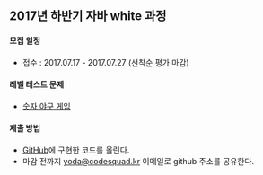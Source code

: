 ## 2017년 하반기 자바 white 과정
#### 모집 일정
* 접수 : 2017.07.17 - 2017.07.27 (선착순 평가 마감)

#### 레벨 테스트 문제
* [숫자 야구 게임](2017-java/baseball.md)

#### 제출 방법
* [GitHub](https://github.com)에 구현한 코드를 올린다.
* 마감 전까지 yoda@codesquad.kr 이메일로 github 주소를 공유한다.
